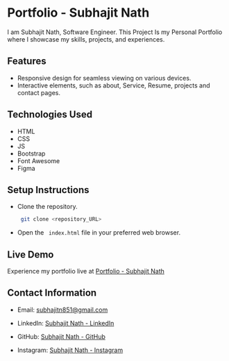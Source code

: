 
# Portfolio - Subhajit Nath


I am Subhajit Nath, Software Engineer. This Project Is my Personal Portfolio where I showcase my skills, projects, and experiences.

## Features

- Responsive design for seamless viewing on various devices.
- Interactive elements, such as about, Service, Resume, projects and contact pages.

## Technologies Used

- HTML
- CSS
- JS
- Bootstrap
- Font Awesome
- Figma

## Setup Instructions

- Clone the repository.
    ```bash
     git clone <repository_URL>
     ```
- Open the ``` index.html``` file in your preferred web browser.

## Live Demo
Experience my portfolio live at [Portfolio - Subhajit Nath](https://subhajitnath0.github.io/Personal_Portfolio_SbhajitNath/)

## Contact Information
- Email: subhajitn851@gmail.com

- LinkedIn: [Subhajit Nath - LinkedIn](https://www.linkedin.com/in/subhajitnath/)

- GitHub: [Subhajit Nath - GitHub](https://github.com/subhajitnath0)

- Instagram: [Subhajit Nath - Instagram](https://www.instagram.com/subhajitnathsubhajitnath/)
